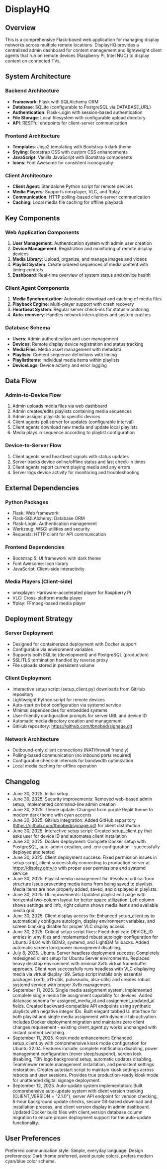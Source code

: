 # DisplayHQ

## Overview

This is a comprehensive Flask-based web application for managing display networks across multiple remote locations. DisplayHQ provides a centralized admin dashboard for content management and lightweight client agents that run on remote devices (Raspberry Pi, Intel NUC) to display content on connected TVs.

## System Architecture

### Backend Architecture
- **Framework**: Flask with SQLAlchemy ORM
- **Database**: SQLite (configurable to PostgreSQL via DATABASE_URL)
- **Authentication**: Flask-Login with session-based authentication
- **File Storage**: Local filesystem with configurable upload directory
- **API**: RESTful endpoints for client-server communication

### Frontend Architecture
- **Templates**: Jinja2 templating with Bootstrap 5 dark theme
- **Styling**: Bootstrap CSS with custom CSS enhancements
- **JavaScript**: Vanilla JavaScript with Bootstrap components
- **Icons**: Font Awesome for consistent iconography

### Client Architecture
- **Client Agent**: Standalone Python script for remote devices
- **Media Players**: Supports omxplayer, VLC, and ffplay
- **Communication**: HTTP polling-based client-server communication
- **Caching**: Local media file caching for offline playback

## Key Components

### Web Application Components
1. **User Management**: Authentication system with admin user creation
2. **Device Management**: Registration and monitoring of remote display devices
3. **Media Library**: Upload, organize, and manage images and videos
4. **Playlist System**: Create ordered sequences of media content with timing controls
5. **Dashboard**: Real-time overview of system status and device health

### Client Agent Components
1. **Media Synchronization**: Automatic download and caching of media files
2. **Playback Engine**: Multi-player support with crash recovery
3. **Heartbeat System**: Regular server check-ins for status monitoring
4. **Auto-recovery**: Handles network interruptions and system crashes

### Database Schema
- **Users**: Admin authentication and user management
- **Devices**: Remote display device registration and status tracking
- **MediaFiles**: Media asset management with metadata
- **Playlists**: Content sequence definitions with timing
- **PlaylistItems**: Individual media items within playlists
- **DeviceLogs**: Device activity and error logging

## Data Flow

### Admin-to-Device Flow
1. Admin uploads media files via web dashboard
2. Admin creates/edits playlists containing media sequences
3. Admin assigns playlists to specific devices
4. Client agents poll server for updates (configurable interval)
5. Client agents download new media and update local playlists
6. Media plays in sequence according to playlist configuration

### Device-to-Server Flow
1. Client agents send heartbeat signals with status updates
2. Server tracks device online/offline status and last check-in times
3. Client agents report current playing media and any errors
4. Server logs device activity for monitoring and troubleshooting

## External Dependencies

### Python Packages
- Flask: Web framework
- Flask-SQLAlchemy: Database ORM
- Flask-Login: Authentication management
- Werkzeug: WSGI utilities and security
- Requests: HTTP client for API communication

### Frontend Dependencies
- Bootstrap 5: UI framework with dark theme
- Font Awesome: Icon library
- JavaScript: Client-side interactivity

### Media Players (Client-side)
- omxplayer: Hardware-accelerated player for Raspberry Pi
- VLC: Cross-platform media player
- ffplay: FFmpeg-based media player

## Deployment Strategy

### Server Deployment
- Designed for containerized deployment with Docker support
- Configurable via environment variables
- Supports both SQLite (development) and PostgreSQL (production)
- SSL/TLS termination handled by reverse proxy
- File uploads stored in persistent volume

### Client Deployment
- Interactive setup script (setup_client.py) downloads from GitHub repository
- Lightweight Python script for remote devices
- Auto-start on boot configuration via systemd service
- Minimal dependencies for embedded systems
- User-friendly configuration prompts for server URL and device ID
- Automatic media directory creation and management
- GitHub repository: https://github.com/tbnobed/signage.git

### Network Architecture
- Outbound-only client connections (NAT/firewall friendly)
- Polling-based communication (no inbound ports required)
- Configurable check-in intervals for bandwidth optimization
- Local media caching for offline operation

## Changelog
- June 30, 2025. Initial setup
- June 30, 2025. Security improvements: Removed web-based admin setup, implemented command-line admin creation
- June 30, 2025. Theme update: Changed from purple Replit theme to modern dark theme with cyan accents
- June 30, 2025. GitHub integration: Added GitHub repository (https://github.com/tbnobed/signage.git) for client distribution
- June 30, 2025. Interactive setup script: Created setup_client.py that asks user for device ID and automates client installation
- June 30, 2025. Docker deployment: Complete Docker setup with PostgreSQL, auto-admin creation, and .env configuration - successfully deployed and tested
- June 30, 2025. Client deployment success: Fixed permission issues in setup script, client successfully connecting to production server at https://display.obtv.io with proper user permissions and systemd service
- June 30, 2025. Playlist media management fix: Resolved critical form structure issue preventing media items from being saved to playlists. Media items are now properly added, saved, and displayed in playlists.
- June 30, 2025. UI improvements: Updated playlist edit page with horizontal two-column layout for better space utilization. Left column shows settings and info, right column shows media items and available media grid.
- June 30, 2025. Client display access fix: Enhanced setup_client.py to automatically configure autologin, display environment variables, and screen blanking disable for proper VLC display access.
- June 30, 2025. Critical setup script fixes: Fixed duplicate DEVICE_ID entries in .env files and implemented robust autologin configuration for Ubuntu 24.04 with GDM3, systemd, and LightDM fallbacks. Added automatic screen lock/power management disabling.
- July 8, 2025. Ubuntu Server headless deployment success: Completely redesigned client setup for Ubuntu Server environments. Replaced heavy desktop environment with minimal Xvfb virtual framebuffer approach. Client now successfully runs headless with VLC displaying media via virtual display :99. Setup script installs only essential packages (xvfb, x11-utils, pulseaudio, alsa-utils) and creates robust systemd service with proper Xvfb management.
- September 11, 2025. Single media assignment system: Implemented complete single media file assignment capability for devices. Added database schema for assigned_media_id and assignment_updated_at fields. Created backward-compatible API endpoints using synthetic playlists with negative integer IDs. Built elegant tabbed UI interface for both playlist and single media assignment with dynamic tab activation. Includes Docker deployment migration and maintains zero client changes requirement - existing client_agent.py works unchanged with instant content switching.
- September 11, 2025. Kiosk mode enhancement: Enhanced setup_client.py with comprehensive kiosk mode configuration for Ubuntu 22.04. Features include: complete notification disabling, power management configuration (never sleep/suspend), screen lock disabling, TBN logo background setup, automatic updates disabling, TeamViewer remote management installation, and persistent settings restoration. Creates autostart script to maintain kiosk settings across reboots and user sessions. Provides true production-ready kiosk mode for unattended digital signage deployment.
- September 12, 2025. Auto-update system implementation: Built comprehensive auto-update system with client version tracking (CLIENT_VERSION = "2.1.0"), server API endpoint for version checking, 6-hour background update checks, secure Git-based download and installation process, and client version display in admin dashboard. Updated Docker build files with client_version database column migration to ensure proper deployment support for the auto-update functionality.

## User Preferences

Preferred communication style: Simple, everyday language.
Design preferences: Dark theme preferred, avoid purple colors, prefers modern cyan/blue color scheme.